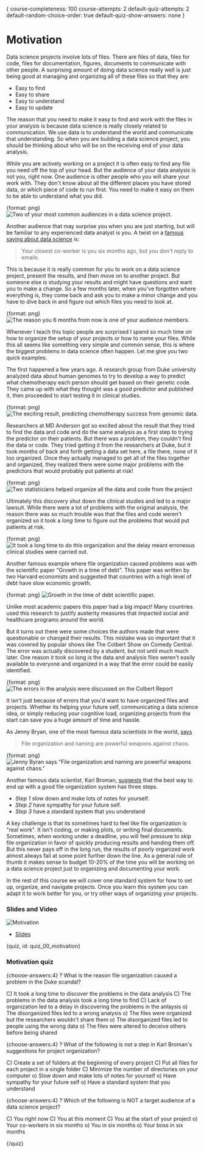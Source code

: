 {
course-completeness: 100
course-attempts: 2
default-quiz-attempts: 2
default-random-choice-order: true
default-quiz-show-answers: none
}

# Motivation

Data science projects involve lots of files. There are files of data, files for code, files for documentation, figures, documents to communicate with other people. A surprising amount of doing data science really well is just being good at managing and organizing all of these files so that they are: 

* Easy to find
* Easy to share
* Easy to understand
* Easy to update

The reason that you need to make it easy to find and work with the files in your analysis is because data science is really closely related to communication. We use data is to understand the world and communicate that understanding. So when you are building a data science project, you should be thinking about who will be on the receiving end of your data analysis. 

While you are actively working on a project it is often easy to find any file you need off the top of your head. But the audience of your data analysis is not you, right now. One audience is other people who you will share your work with. They don't know about all the different places you have stored data, or which piece of code to run first. You need to make it easy on them to be able to understand what you did. 

{format: png}
![Two of your most common audiences in a data science project.](https://docs.google.com/presentation/d/1DJ7dlj8HEWdX9EL0dbNpl-gwAhI01JXSL8REAzmuQjw/export/png?id=1DJ7dlj8HEWdX9EL0dbNpl-gwAhI01JXSL8REAzmuQjw&pageid=g37d0e66653_0_13)

Another audience that may surprise you when you are just starting, but will be familiar to any experienced data analyst is you. A twist on a [famous saying about data science](http://kbroman.org/Tools4RR/assets/lectures/01_intro.pdf) is: 

> Your closest co-worker is you six months ago, but you don't reply to emails. 

This is because it is really common for you to work on a data science project, present the results, and then move on to another project. But someone else is studying your results and might have questions and want you to make a change. So a few months later, when you've forgotten where everything is, they come back and ask you to make a minor change and you have to dive back in and figure out which files you need to look at. 

{format: png}
![The reason you 6 months from now is one of your audience members.](https://docs.google.com/presentation/d/1DJ7dlj8HEWdX9EL0dbNpl-gwAhI01JXSL8REAzmuQjw/export/png?id=1DJ7dlj8HEWdX9EL0dbNpl-gwAhI01JXSL8REAzmuQjw&pageid=g37d0e66653_0_29)

Whenever I teach this topic people are surprised I spend so much time on how to organize the setup of your projects or how to name your files. While this all seems like something very simple and common sense, this is where the biggest problems in data science often happen. Let me give you two quick examples. 

The first happened a few years ago. A research group from Duke university analyzed data about human genomes to try to develop a way to predict what chemotherapy each person should get based on their genetic code. They came up with what they thought was a good predictor and published it, then proceeded to start testing it in clinical studies. 

{format: png}
![The exciting result, predicting chemotherapy success from genomic data.](https://docs.google.com/presentation/d/1DJ7dlj8HEWdX9EL0dbNpl-gwAhI01JXSL8REAzmuQjw/export/png?id=1DJ7dlj8HEWdX9EL0dbNpl-gwAhI01JXSL8REAzmuQjw&pageid=g37d0e66653_0_46)

Researchers at MD Anderson got so excited about the result that they tried to find the data and code and do the same analysis as a first step to trying the predictor on their patients. But there was a problem, they couldn't find the data or code. They tried getting it from the researchers at Duke, but it took months of back and forth getting a data set here, a file there, none of it too organized. Once they actually managed to get all of the files together and organized, they realized there were some major problems with the predictors that would probably put patients at risk!

{format: png}
![Two statisticians helped organize all the data and code from the project](https://docs.google.com/presentation/d/1DJ7dlj8HEWdX9EL0dbNpl-gwAhI01JXSL8REAzmuQjw/export/png?id=1DJ7dlj8HEWdX9EL0dbNpl-gwAhI01JXSL8REAzmuQjw&pageid=g37d0e66653_0_52)

Ultimately this discovery shut down the clinical studies and led to a major lawsuit. While there were a lot of problems with the original analysis, the reason there was so much trouble was that the files and code weren't organized so it took a _long_ time to figure out the problems that would put patients at risk. 
 
{format: png}
![It took a long time to do this organization and the delay meant erroneous clinical studies were carried out.](https://docs.google.com/presentation/d/1DJ7dlj8HEWdX9EL0dbNpl-gwAhI01JXSL8REAzmuQjw/export/png?id=1DJ7dlj8HEWdX9EL0dbNpl-gwAhI01JXSL8REAzmuQjw&pageid=g37d0e66653_0_57)


Another famous example where file organization caused problems was with the scientific paper "Growth in a time of debt". This paper was written by two Harvard economists and suggested that countries with a high level of debt have slow economic growth. 

{format: png}
![Growth in the time of debt scientific paper.](https://docs.google.com/presentation/d/1DJ7dlj8HEWdX9EL0dbNpl-gwAhI01JXSL8REAzmuQjw/export/png?id=1DJ7dlj8HEWdX9EL0dbNpl-gwAhI01JXSL8REAzmuQjw&pageid=g313d649b28_0_214)

Unlike most academic papers this paper had a big impact! Many countries used this research to justify austerity measures that impacted social and healthcare programs around the world. 

But it turns out there were some choices the authors made that were questionable or changed their results. This mistake was so important that it was covered by popular shows like The Colbert Show on Comedy Central. The error was actually discovered by a student, but not until much much later. One reason it took so long is the data and analysis files weren't easily available to everyone and organized in a way that the error could be easily identified. 

{format: png}
![The errors in the analysis were discussed on the Colbert Report](https://docs.google.com/presentation/d/1DJ7dlj8HEWdX9EL0dbNpl-gwAhI01JXSL8REAzmuQjw/export/png?id=1DJ7dlj8HEWdX9EL0dbNpl-gwAhI01JXSL8REAzmuQjw&pageid=g313d649b28_0_205)


It isn't just because of errors that you'd want to have organized files and projects. Whether its helping your future self, communicating a data science idea, or simply reducing your cognitive load, organizing projects from the start can save you a huge amount of time and hassle.

As Jenny Bryan, one of the most famous data scientists in the world, [says](https://github.com/kbroman/datasciquotes)

> File organization and naming are powerful weapons against chaos.

{format: png}
![Jenny Byran says "File organization and naming are powerful weapons against chaos."](https://docs.google.com/presentation/d/1DJ7dlj8HEWdX9EL0dbNpl-gwAhI01JXSL8REAzmuQjw/export/png?id=1DJ7dlj8HEWdX9EL0dbNpl-gwAhI01JXSL8REAzmuQjw&pageid=g313d649b28_0_197)

Another famous data scientist, Karl Broman, [suggests](http://kbroman.org/Tools4RR/assets/lectures/06_org_eda.pdf) that the best way to end up with a good file organization system has three steps.  

* _Step 1_ slow down and make lots of notes for yourself. 
* _Step 2_ have sympathy for your future self. 
* _Step 3_ have a standard system that you understand

A key challenge is that its sometimes hard to feel like file organization is "real work". It isn't coding, or making plots, or writing final documents. Sometimes, when working under a deadline, you will feel pressure to skip file organization in favor of quickly producing results and handing them off. But this never pays off in the long run, the results of poorly organized work almost always fail at some point further down the line. As a general rule of thumb it makes sense to budget 10-20% of the time you will be working on a data science project just to organizing and documenting your work. 

In the rest of this course we will cover one standard system for how to set up, organize, and navigate projects. Once you learn this system you can adapt it to work better for you, or try other ways of organizing your projects. 


### Slides and Video

![Motivation](https://www.youtube.com/watch?v=JxoKkjRJFeI)

* [Slides](https://docs.google.com/presentation/d/1DJ7dlj8HEWdX9EL0dbNpl-gwAhI01JXSL8REAzmuQjw/edit?usp=sharing)



{quiz, id: quiz_00_motivation}

### Motivation quiz

{choose-answers:4}
? What is the reason file organization caused a problem in the Duke scandal? 

C) It took a long time to discover the problems in the data analysis
C) The problems in the data analysis took a long time to find
C) Lack of organization led to a delay in discovering the problems in the anlaysis
o) The disorganized files led to a wrong analysis
o) The files were organized but the researchers wouldn't share them
o) The disorganized files led to people using the wrong data
o) The files were altered to deceive others before being shared

{choose-answers:4}
? What of the following is *not* a step in Karl Broman's suggestions for project organization?

C) Create a set of folders at the beginning of every project
C) Put all files for each project in a single folder
C) Minimize the number of directories on your computer
o) Slow down and make lots of notes for yourself
o) Have sympathy for your future self
o) Have a standard system that you understand

{choose-answers:4}
? Which of the following is NOT a target audience of a data science project?

C) You right now
C) You at this moment
C) You at the start of your project
o) Your co-workers in six months
o) You in six months
o) Your boss in six months


{/quiz}
